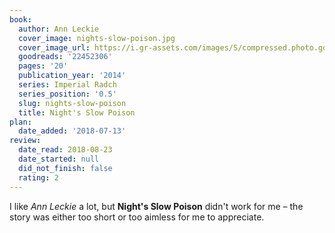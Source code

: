 ```yaml
---
book:
  author: Ann Leckie
  cover_image: nights-slow-poison.jpg
  cover_image_url: https://i.gr-assets.com/images/S/compressed.photo.goodreads.com/books/1418606162l/22452306._SX98_.jpg
  goodreads: '22452306'
  pages: '20'
  publication_year: '2014'
  series: Imperial Radch
  series_position: '0.5'
  slug: nights-slow-poison
  title: Night's Slow Poison
plan:
  date_added: '2018-07-13'
review:
  date_read: 2018-08-23
  date_started: null
  did_not_finish: false
  rating: 2
---
```


I like *Ann Leckie* a lot, but **Night's Slow Poison** didn't work for me – the story was either too short or too aimless for me to appreciate.
